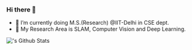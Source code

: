 ### Hi there 👋

<!--
**surajiitd/surajiitd** is a ✨ _special_ ✨ repository because its `README.md` (this file) appears on your GitHub profile.

Here are some ideas to get you started:

- 🔭 I’m currently working on ...
- 🌱 I’m currently learning ...
- 👯 I’m looking to collaborate on ... 
- 🤔 I’m looking for help with ...
- 💬 Ask me about ...
- 📫 How to reach me: ...
- 😄 Pronouns: ...
- ⚡ Fun fact: ...
-->
- 🌱 I’m currently doing M.S.(Research) @IIT-Delhi in CSE dept.
- 🔭 My Research Area is SLAM, Computer Vision and Deep Learning.

<img align="left" alt="'s Github Stats" src="https://github-readme-stats.vercel.app/api?username=surajiitd&show_icons=true&hide_border=true" />
